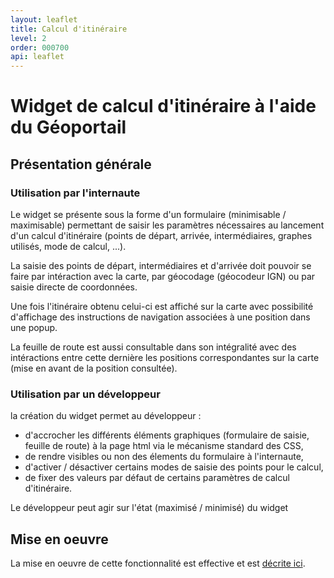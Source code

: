 ```yaml
---
layout: leaflet
title: Calcul d'itinéraire
level: 2
order: 000700
api: leaflet
---
```


# Widget de calcul d'itinéraire à l'aide du Géoportail

## Présentation générale

### Utilisation par l'internaute

Le widget se présente sous la forme d'un formulaire (minimisable / maximisable) permettant de saisir les paramètres nécessaires au lancement d'un calcul d'itinéraire (points de départ, arrivée, intermédiaires, graphes utilisés, mode de calcul, ...).

La saisie des points de départ, intermédiaires et d'arrivée doit pouvoir se faire par intéraction avec la carte, par géocodage (géocodeur IGN) ou par saisie directe de coordonnées.

Une fois l'itinéraire obtenu celui-ci est affiché sur la carte avec possibilité d'affichage des instructions de navigation associées à une position dans une popup.

La feuille de route est aussi consultable dans son intégralité avec des intéractions entre cette dernière les positions correspondantes sur la carte (mise en avant de la position consultée).

### Utilisation par un développeur

la création du widget permet au développeur :

* d'accrocher les différents éléments graphiques (formulaire de saisie, feuille de route) à la page html via le mécanisme standard des CSS,
* de rendre visibles ou non des élements du formulaire à l'internaute,
* d'activer / désactiver certains modes de saisie des points pour le calcul,
* de fixer des valeurs par défaut de certains paramètres de calcul d'itinéraire.

Le développeur peut agir sur l'état (maximisé / minimisé) du widget

## Mise en oeuvre

La mise en oeuvre de cette fonctionnalité est effective et est <a href="https://github.com/IGNF/geoportal-extensions/blob/master/README-leaflet.md#route" target="_blank">décrite ici</a>.

